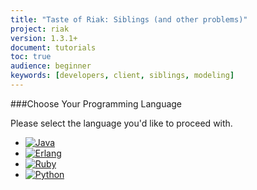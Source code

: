 ```yaml
---
title: "Taste of Riak: Siblings (and other problems)"
project: riak
version: 1.3.1+
document: tutorials
toc: true
audience: beginner
keywords: [developers, client, siblings, modeling]
---
```




###Choose Your Programming Language

Please select the language you'd like to proceed with.

<ul class="planguages">
<li><a href="/dev/taste-of-riak/siblings-java/"><img src="/images/plangs/java.jpg" alt="Java"></a></li>
<li><a href="/dev/taste-of-riak/siblings-erlang/"><img src="/images/plangs/erlang.jpg" alt="Erlang"></a></li>
<li><a href="/dev/taste-of-riak/siblings-ruby/"><img src="/images/plangs/ruby.jpg" alt="Ruby"></a></li>
<li><a href="/dev/taste-of-riak/siblings-python/"><img src="/images/plangs/python.png" alt="Python"></a></li>
</ul>




